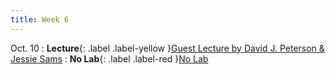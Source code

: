 ```yaml
---
title: Week 6
---
```


Oct. 10
: **Lecture**{: .label .label-yellow }[Guest Lecture by David J. Peterson & Jessie Sams]()
: **No Lab**{: .label .label-red }[No Lab]()